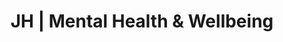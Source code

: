 ---
title: 'JH | Mental Health & Wellbeing'
layout: 'layouts/wellbeing.html'
canonical: 'https://www.justinehodgsonhypnotherapy.com/mental-health-and-wellbeing/'
background: 'wellbeing-colour'
detailswellbeing: 
    image1: 'https://res.cloudinary.com/peggy-co/image/upload/v1596191538/Well%20Being/wb6_gimgyi.jpg'
    alt1: 'A picture spelling out the phrase ''Good vibes only'''
    title1: 'Mental Health & Wellbeing'
    para1: 'You don’t have to go far these days to see something about Mental health and wellbeing. If you look up the definition of mental health you will get the following: Mental health includes our emotional, psychological, and social well-being. It affects how we think, feel, and act. It also helps determine how we handle stress, relate to others, and make choices. Mental health is important at every stage of life, from childhood and adolescence through adulthood.'
    para2: 'We will all at some point in our lives ‘if we haven’t already’ be effected by Mental health and without many people realising it, this present time with the global pandemic is having an effect ‘even if mildly’ it is having an effect on peoples mental health one way or another. This website has both mental and physical health covered in one way shape or form, it’s just down to finding out which combination of products you would like to utilise and how often you would like to access me as your friendly professional guide.'
    para3: 'How can you hire me? You can simply book a ''free'' time slot to chat to me or drop me an email. You may just decide you want me as your CBT/Hypnosis therapist or Just as a Yin Yoga therapy Teacher. Stress relief coach, I''m here and I''m flexible as each client is unique and deserving of the right mixture of guidance and support. The combination and choice is yours, I will be happy to guide you to the correct combination of products once you connect with me.'
    para4: 'There really is no reason to suffer or think that you can''t be helped or it''s silly to reach out regarding mental health. If you are reading this page then you are here for a reason and the honesty of your situation has brought you to my site for you to make some positive changes for your future.'
    para5: 'I am holding space for you. Speak soon.'
    button: 'wellbeingButton'
---